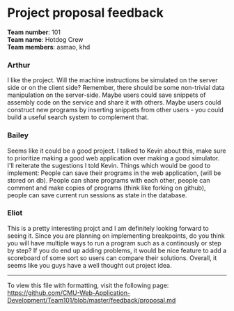 Project proposal feedback
==================

**Team number**: 101<br>
**Team name**: Hotdog Crew<br>
**Team members**: asmao, khd

### Arthur
I like the project. Will the machine instructions be simulated on the server side or on the client side? Remember, there should be some non-trivial data manipulation on the server-side. Maybe users could save snippets of assembly code on the service and share it with others. Maybe users could construct new programs by inserting snippets from other users - you could build a useful search system to complement that.

### Bailey
Seems like it could be a good project. I talked to Kevin about this, make sure to prioritize making a good web application over making a good simulator. I'll reiterate the sugestions I told Kevin. Things which would be good to implement: People can save their programs in the web application, (will be stored on db). People can share programs with each other, people can comment and make copies of programs (think like forking on github), people can save current run sessions as state in the database.

### Eliot
This is a pretty interesting projct and I am definitely looking forward to seeing it. Since you are planning on implementing breakpoints, do you think you will have multiple ways to run a program such as a continously or step by step? If you do end up adding problems, it would be nice feature to add a scoreboard of some sort so users can compare their solutions. Overall, it seems like you guys have a well thought out project idea.

---

To view this file with formatting, visit the following page: https://github.com/CMU-Web-Application-Development/Team101/blob/master/feedback/proposal.md
